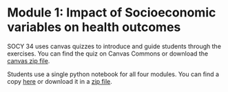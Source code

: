 # Module 1: Impact of Socioeconomic variables on health outcomes

SOCY 34 uses canvas quizzes to introduce and guide students through the exercises.  You can find the quiz on Canvas Commons or download the [canvas zip file](health-disparties-quiz-1.zip).

Students use a single python notebook for all four modules.  You can find a copy <a href="https://colab.research.google.com/drive/1KvnJDTXjggX-Q_KvJAr23R4XfVML0I9K?usp=sharing">here</a> or download it in a [zip file](completed_module/components/socy34_module.zip).
